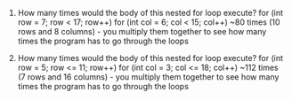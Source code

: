 1. How many times would the body of this nested for loop execute? 
	for (int row = 7; row < 17; row++)
         for (int col = 6; col < 15; col++)
~80 times (10 rows and 8 columns) - you multiply them together to see how many times the program has to go through the loops
         
2. How many times would the body of this nested for loop execute?
       for (int row = 5; row <= 11; row++)
         for (int col = 3; col <= 18; col++)
~112 times (7 rows and 16 columns) - you multiply them together to see how many times the program has to go through the loops